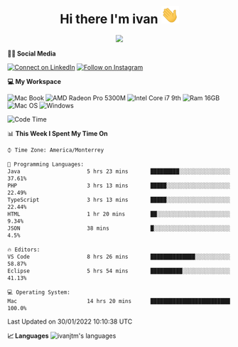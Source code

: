 <h1 align="center">Hi there I'm ivan <img src="https://raw.githubusercontent.com/ABSphreak/ABSphreak/master/gifs/Hi.gif" width="40px" /></h1>
<div align="center">
<img src="http://github-readme-streak-stats.herokuapp.com?user=ivanjtm&hide_border=true&background=00000000&border=FFFFFF00&sideNums=A8A8A8&sideLabels=A8A8A8&currStreakNum=FFC93C&dates=A8A8A8)](https://git.io/streak-stats"/>
</div>

**👦🏻 Social Media**

[![Connect on LinkedIn](https://img.shields.io/badge/LinkedIn-%230077B5.svg?&style=flat-square&logo=linkedin&logoColor=white)](https://www.linkedin.com/in/ivanjtm)
[![Follow on Instagram](https://img.shields.io/badge/Instagram-E4405F?style=flat-square&logo=instagram&logoColor=white)](https://www.instagram.com/ivanjtm)

**💻 My Workspace**

![Mac Book](https://img.shields.io/badge/Apple-MacBook_Pro_2019-999999?style=flat-square&logo=apple&logoColor=white)
![AMD Radeon Pro 5300M](https://img.shields.io/badge/AMD-Radeon_Pro_5300M-ED1C24?style=flat-square&logo=amd&logoColor=white)
![Intel Core i7 9th](https://img.shields.io/badge/Intel-Core_i7_9th-0071C5?style=flat-square&logo=intel&logoColor=white)
![Ram 16GB](https://img.shields.io/badge/RAM-16GB-230071C5?style=flat-square&logoColor=white)
![Mac OS](https://img.shields.io/badge/Mac%20OS-000000?style=flat-square&logo=apple&logoColor=white)
![Windows](https://img.shields.io/badge/Windows-0078D6?style=flat-square&logo=windows&logoColor=white)


<!--START_SECTION:waka-->
![Code Time](http://img.shields.io/badge/Code%20Time-577%20hrs%2055%20mins-blue)

📊 **This Week I Spent My Time On** 

```text
⌚︎ Time Zone: America/Monterrey

💬 Programming Languages: 
Java                     5 hrs 23 mins       █████████░░░░░░░░░░░░░░░░   37.61% 
PHP                      3 hrs 13 mins       █████░░░░░░░░░░░░░░░░░░░░   22.49% 
TypeScript               3 hrs 13 mins       █████░░░░░░░░░░░░░░░░░░░░   22.44% 
HTML                     1 hr 20 mins        ██░░░░░░░░░░░░░░░░░░░░░░░   9.34% 
JSON                     38 mins             █░░░░░░░░░░░░░░░░░░░░░░░░   4.5%

🔥 Editors: 
VS Code                  8 hrs 26 mins       ██████████████░░░░░░░░░░░   58.87% 
Eclipse                  5 hrs 54 mins       ██████████░░░░░░░░░░░░░░░   41.13%

💻 Operating System: 
Mac                      14 hrs 20 mins      █████████████████████████   100.0%

```


 Last Updated on 30/01/2022 10:10:38 UTC
<!--END_SECTION:waka-->
**📈 Languages**
 ![ivanjtm's languages](https://wakatime.com/share/@ivanjtm/a32f83c6-d0c9-49a4-a5ae-d0440b950377.svg)
